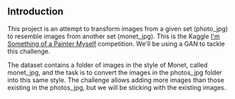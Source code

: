 ## Introduction
This project is an attempt to transform images from a given set (photo_jpg) to resemble images from another set (monet_jpg).
This is the Kaggle [I'm Something of a Painter Myself](https://www.kaggle.com/competitions/gan-getting-started/) competition.
We'll be using a GAN to tackle this challenge.

The dataset contains a folder of images in the style of Monet, called monet_jpg, and the task is to convert the images in the photos_jpg folder into this same style. The challenge allows adding more images than those existing in the photos_jpg, but we will be sticking with the existing images.
